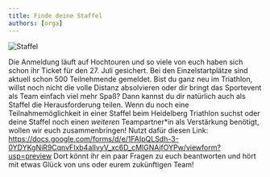 ```yaml
---
title: Finde deine Staffel
authors: [orga]
---
```


![Staffel](/blog/20250202_staffelbörse.png)

Die Anmeldung läuft auf Hochtouren und so viele von euch haben sich schon ihr Ticket für den 27. Juli gesichert. 
Bei den Einzelstartplätze sind aktuell schon 500 Teilnehmende gemeldet.
Bist du ganz neu im Triathlon, willst noch nicht die volle Distanz absolvieren oder dir bringt das Sportevent als Team einfach viel mehr Spaß?
Dann kannst du dir natürlich auch als Staffel die Herausforderung teilen.
Wenn du noch eine Teilnahmemöglichkeit in einer Staffel beim Heidelberg Triathlon suchst oder deine Staffel noch eine*n weitere*n Teampartner*in als Verstärkung benötigt, wollen wir euch zusammenbringen!
Nutzt dafür diesen Link: https://docs.google.com/forms/d/e/1FAIpQLSdh-3-0YDYKgNiR9CqnvFIxb4aIIvyV_xc6D_cMlGNAjfOYPw/viewform?usp=preview
Dort könnt ihr ein paar Fragen zu euch beantworten und hört mit etwas Glück von uns oder eurem zukünftigen Team!
